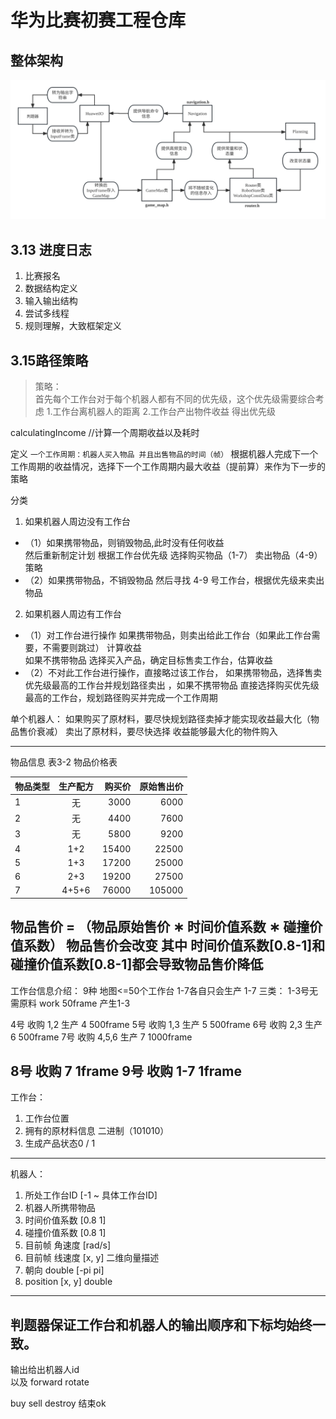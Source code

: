 # 华为比赛初赛工程仓库
## 整体架构

![](./step.png)

## 3.13 进度日志
1. 比赛报名
2. 数据结构定义
3. 输入输出结构
4. 尝试多线程
5. 规则理解，大致框架定义


## 3.15路径策略


>策略：  
首先每个工作台对于每个机器人都有不同的优先级，这个优先级需要综合考虑
> 1.工作台离机器人的距离
> 2.工作台产出物件收益 得出优先级

calculatingIncome //计算一个周期收益以及耗时

定义 `一个工作周期：机器人买入物品 并且出售物品的时间（帧）`
根据机器人完成下一个工作周期的收益情况，选择下一个工作周期内最大收益（提前算）来作为下一步的策略

分类
1. 如果机器人周边没有工作台
- （1）如果携带物品，则销毁物品,此时没有任何收益  
然后重新制定计划 根据工作台优先级 选择购买物品（1-7） 卖出物品（4-9）策略 
- （2）如果携带物品，不销毁物品
然后寻找 4-9 号工作台，根据优先级来卖出物品

2. 如果机器人周边有工作台
- （1）对工作台进行操作
如果携带物品，则卖出给此工作台（如果此工作台需要，不需要则跳过） 计算收益   
如果不携带物品 选择买入产品，确定目标售卖工作台，估算收益
- （2）不对此工作台进行操作，直接略过该工作台，
如果携带物品，选择售卖优先级最高的工作台并规划路径卖出
，如果不携带物品 直接选择购买优先级最高的工作台，规划路径购买并完成一个工作周期


单个机器人：
如果购买了原材料，要尽快规划路径卖掉才能实现收益最大化（物品售价衰减）
卖出了原材料，要尽快选择 收益能够最大化的物件购入

---------------------------------------------------
物品信息
表3-2 物品价格表

| 物品类型    | 生产配方  |   购买价 |  原始售出价 |
|:--------|:-----:|------:|-------:|
| 1       |   无   |  3000 |   6000 |
| 2       |   无   |  4400 |   7600 |
| 3       |   无   |  5800 |   9200 |
| 4       |  1+2  | 15400 |  22500 |
| 5       |  1+3  | 17200 |  25000 |
| 6       |  2+3  | 19200 |  27500 |
| 7       | 4+5+6 | 76000 | 105000 |
     
   

物品售价 = （物品原始售价 ∗ 时间价值系数 ∗ 碰撞价值系数）
物品售价会改变 
其中 时间价值系数[0.8-1]和碰撞价值系数[0.8-1]都会导致物品售价降低
-----------------------------------------------
工作台信息介绍： 9种  地图<=50个工作台
1-7各自只会生产 1-7
三类：
1-3号无需原料   work 50frame  产生1-3

4号      收购 1,2 生产 4       500frame
5号      收购 1,3 生产 5       500frame
6号      收购 2,3 生产 6       500frame
7号      收购 4,5,6 生产 7     1000frame

8号    收购 7            1frame
9号    收购 1-7          1frame
---------------------------------------------------
工作台：
1. 工作台位置
2. 拥有的原材料信息  二进制（101010）
3. 生成产品状态0 / 1
-----------------------------------
机器人：
1. 所处工作台ID [-1 ~ 具体工作台ID]
2. 机器人所携带物品
3. 时间价值系数 [0.8 1]
4. 碰撞价值系数 [0.8 1]
5. 目前帧 角速度 [rad/s]
6. 目前帧 线速度 [x, y] 二维向量描述
7. 朝向 double [-pi pi]
8. position [x, y] double
-------------------------------------------
判题器保证工作台和机器人的输出顺序和下标均始终一致。
---------------------------------------------
输出给出机器人id  
以及 
forward 
rotate 

buy 
sell
destroy
结束ok
